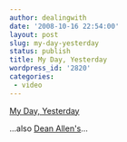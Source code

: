 ```yaml
---
author: dealingwith
date: '2008-10-16 22:54:00'
layout: post
slug: my-day-yesterday
status: publish
title: My Day, Yesterday
wordpress_id: '2820'
categories:
 - video
---
```


[My Day, Yesterday][1]

...also [Dean Allen's][4]...

   [1]: http://www.flickr.com/photos/garrettmurray/2927448272/

   [4]: http://www.flickr.com/photos/deanallen/2929207103/in/pool-mydayyesterday

